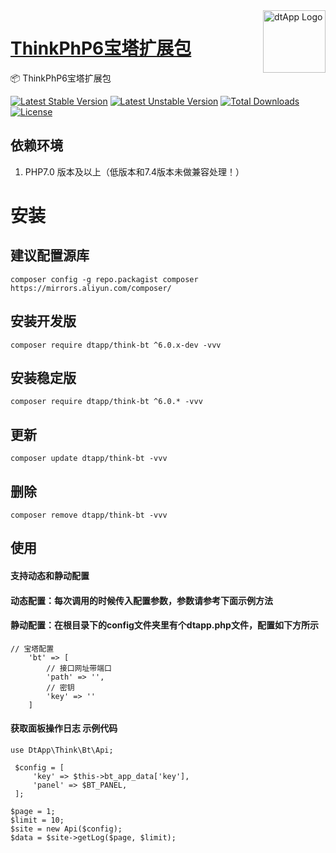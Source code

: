 <img align="right" width="100" src="https://cdn.oss.liguangchun.cn/04/999e9f2f06d396968eacc10ce9bc8a.png" alt="dtApp Logo"/>

<h1 align="left"><a href="https://www.dtapp.net/">ThinkPhP6宝塔扩展包</a></h1>

📦 ThinkPhP6宝塔扩展包

[![Latest Stable Version](https://poser.pugx.org/dtapp/think-bt/v/stable)](https://packagist.org/packages/dtapp/think-bt) 
[![Latest Unstable Version](https://poser.pugx.org/dtapp/think-bt/v/unstable)](https://packagist.org/packages/dtapp/think-bt) 
[![Total Downloads](https://poser.pugx.org/dtapp/think-bt/downloads)](https://packagist.org/packages/dtapp/think-bt) 
[![License](https://poser.pugx.org/dtapp/think-bt/license)](https://packagist.org/packages/dtapp/think-bt)

## 依赖环境

1. PHP7.0 版本及以上（低版本和7.4版本未做兼容处理！）


# 安装
## 建议配置源库

```text
composer config -g repo.packagist composer https://mirrors.aliyun.com/composer/
```

## 安装开发版

```text
composer require dtapp/think-bt ^6.0.x-dev -vvv
``````
   
## 安装稳定版
   
```text
composer require dtapp/think-bt ^6.0.* -vvv
```

## 更新

```text
composer update dtapp/think-bt -vvv
```

## 删除

```text
composer remove dtapp/think-bt -vvv
```

## 使用
#### 支持动态和静动配置
#### 动态配置：每次调用的时候传入配置参数，参数请参考下面示例方法
#### 静动配置：在根目录下的config文件夹里有个dtapp.php文件，配置如下方所示
```text
// 宝塔配置
    'bt' => [
        // 接口网址带端口
        'path' => '',
        // 密钥
        'key' => ''
    ]
```
#### 获取面板操作日志 示例代码
```text
use DtApp\Think\Bt\Api;

 $config = [
     'key' => $this->bt_app_data['key'],
     'panel' => $BT_PANEL,
 ];

$page = 1;
$limit = 10;
$site = new Api($config);
$data = $site->getLog($page, $limit);
```
